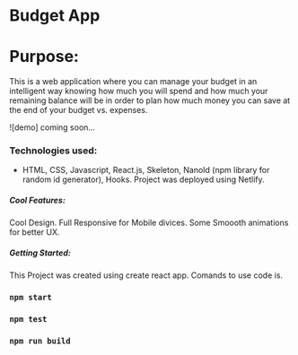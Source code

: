 # Budget App
# Purpose:

This is a web application where you can manage your budget in an intelligent way knowing how much you will spend and how much your remaining balance will be in order to plan how much money you can save at the end of your budget vs. expenses.

![demo] coming soon...

### Technologies used:
- HTML, CSS, Javascript, React.js, Skeleton, NanoId (npm library for random id generator), Hooks. Project was deployed using Netlify.

##### Cool Features:

Cool Design.
Full Responsive for Mobile divices.
Some Smoooth animations for better UX.

##### Getting Started:

This Project was created using create react app. Comands to use code is.

### `npm start`
### `npm test`
### `npm run build`
